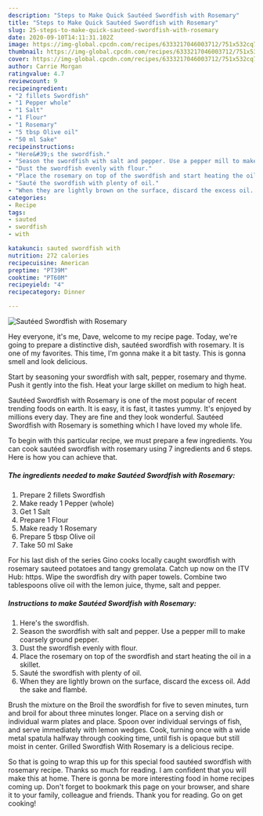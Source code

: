 ```yaml
---
description: "Steps to Make Quick Sautéed Swordfish with Rosemary"
title: "Steps to Make Quick Sautéed Swordfish with Rosemary"
slug: 25-steps-to-make-quick-sauteed-swordfish-with-rosemary
date: 2020-09-10T14:11:31.102Z
image: https://img-global.cpcdn.com/recipes/6333217046003712/751x532cq70/sauteed-swordfish-with-rosemary-recipe-main-photo.jpg
thumbnail: https://img-global.cpcdn.com/recipes/6333217046003712/751x532cq70/sauteed-swordfish-with-rosemary-recipe-main-photo.jpg
cover: https://img-global.cpcdn.com/recipes/6333217046003712/751x532cq70/sauteed-swordfish-with-rosemary-recipe-main-photo.jpg
author: Carrie Morgan
ratingvalue: 4.7
reviewcount: 9
recipeingredient:
- "2 fillets Swordfish"
- "1 Pepper whole"
- "1 Salt"
- "1 Flour"
- "1 Rosemary"
- "5 tbsp Olive oil"
- "50 ml Sake"
recipeinstructions:
- "Here&#39;s the swordfish."
- "Season the swordfish with salt and pepper. Use a pepper mill to make coarsely ground pepper."
- "Dust the swordfish evenly with flour."
- "Place the rosemary on top of the swordfish and start heating the oil in a skillet."
- "Sauté the swordfish with plenty of oil."
- "When they are lightly brown on the surface, discard the excess oil. Add the sake and flambé."
categories:
- Recipe
tags:
- sauted
- swordfish
- with

katakunci: sauted swordfish with 
nutrition: 272 calories
recipecuisine: American
preptime: "PT39M"
cooktime: "PT60M"
recipeyield: "4"
recipecategory: Dinner

---
```



![Sautéed Swordfish with Rosemary](https://img-global.cpcdn.com/recipes/6333217046003712/751x532cq70/sauteed-swordfish-with-rosemary-recipe-main-photo.jpg)

Hey everyone, it's me, Dave, welcome to my recipe page. Today, we're going to prepare a distinctive dish, sautéed swordfish with rosemary. It is one of my favorites. This time, I'm gonna make it a bit tasty. This is gonna smell and look delicious.

Start by seasoning your swordfish with salt, pepper, rosemary and thyme. Push it gently into the fish. Heat your large skillet on medium to high heat.

Sautéed Swordfish with Rosemary is one of the most popular of recent trending foods on earth. It is easy, it is fast, it tastes yummy. It's enjoyed by millions every day. They are fine and they look wonderful. Sautéed Swordfish with Rosemary is something which I have loved my whole life.


To begin with this particular recipe, we must prepare a few ingredients. You can cook sautéed swordfish with rosemary using 7 ingredients and 6 steps. Here is how you can achieve that.

<!--inarticleads1-->

##### The ingredients needed to make Sautéed Swordfish with Rosemary:

1. Prepare 2 fillets Swordfish
1. Make ready 1 Pepper (whole)
1. Get 1 Salt
1. Prepare 1 Flour
1. Make ready 1 Rosemary
1. Prepare 5 tbsp Olive oil
1. Take 50 ml Sake


For his last dish of the series Gino cooks locally caught swordfish with rosemary sauteed potatoes and tangy gremolata. Catch up now on the ITV Hub: https. Wipe the swordfish dry with paper towels. Combine two tablespoons olive oil with the lemon juice, thyme, salt and pepper. 

<!--inarticleads2-->

##### Instructions to make Sautéed Swordfish with Rosemary:

1. Here&#39;s the swordfish.
1. Season the swordfish with salt and pepper. Use a pepper mill to make coarsely ground pepper.
1. Dust the swordfish evenly with flour.
1. Place the rosemary on top of the swordfish and start heating the oil in a skillet.
1. Sauté the swordfish with plenty of oil.
1. When they are lightly brown on the surface, discard the excess oil. Add the sake and flambé.


Brush the mixture on the Broil the swordfish for five to seven minutes, turn and broil for about three minutes longer. Place on a serving dish or individual warm plates and place. Spoon over individual servings of fish, and serve immediately with lemon wedges. Cook, turning once with a wide metal spatula halfway through cooking time, until fish is opaque but still moist in center. Grilled Swordfish With Rosemary is a delicious recipe. 

So that is going to wrap this up for this special food sautéed swordfish with rosemary recipe. Thanks so much for reading. I am confident that you will make this at home. There is gonna be more interesting food in home recipes coming up. Don't forget to bookmark this page on your browser, and share it to your family, colleague and friends. Thank you for reading. Go on get cooking!
